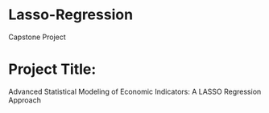 # Lasso-Regression
Capstone Project
# Project Title:
Advanced Statistical Modeling of Economic Indicators: A LASSO Regression Approach
